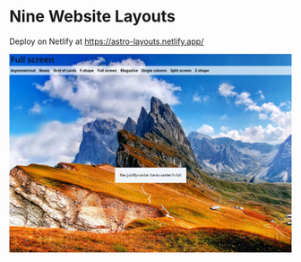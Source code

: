 # Nine Website Layouts

Deploy on Netlify at https://astro-layouts.netlify.app/

![screenshot](./public/assets/screenshot.jpg)
